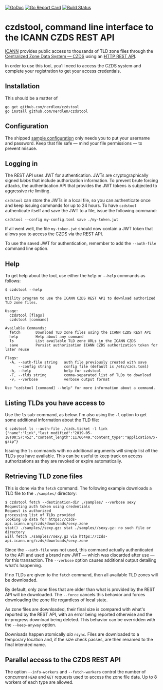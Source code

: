 [![GoDoc](https://godoc.org/github.com/nerdlem/czdstool?status.svg)](https://godoc.org/github.com/nerdlem/czdstool)
[![Go Report Card](https://goreportcard.com/badge/github.com/nerdlem/czdstool)](https://goreportcard.com/report/github.com/nerdlem/czdstool)
[![Build Status](https://travis-ci.org/nerdlem/czdstool.svg?branch=master)](https://travis-ci.org/nerdlem/czdstool)

# czdstool, command line interface to the ICANN CZDS REST API

[ICANN](https://icann.org) provides public access to thousands of TLD zone files through the [Centralized Zone Data System — CZDS](https://czds.icann.org) using an [HTTP REST API](https://github.com/icann/czds-api-client-java/blob/master/docs/ICANN_CZDS_api.pdf).

In order to use this tool, you'll need to access the CZDS system and complete your registration to get your access credentials.

## Installation

This should be a matter of

```
go get github.com/nerdlem/czdstool
go install github.com/nerdlem/czdstool
```

## Configuration

The shipped [sample configuration](https://github.com/nerdlem/czdstool/blob/master/czds.toml-example) only needs you to put your username and password. Keep that file safe — mind your file permissions — to prevent misuse.

## Logging in

The REST API uses JWT for authentication. JWTs are cryptographically signed _blobs_ that include authorization information. To prevent brute forcing attacks, the authentication API that provides the JWT tokens is subjected to aggressive rte limiting.

`czdstool` can store the JWTs in a local file, so you can authenticate once and keep issuing commands for up to 24 hours. To have `czdstool` authenticate itself and save the JWT to a file, issue the following command:

```
czdstool --config my-config.toml save ./my-token.jwt
```

If all went well, the file `my-token.jwt` should now contain a JWT token that allows you to access the CZDS via the REST API.

To use the saved JWT for authentication, remember to add the `--auth-file` command line option.

## Help

To get help about the tool, use either the `help` or `--help` commands as follows:

```
$ czdstool --help

Utility program to use the ICANN CZDS REST API to download authorized
TLD zone files.

Usage:
  czdstool [flags]
  czdstool [command]

Available Commands:
  fetch       Download TLD zone files using the ICANN CZDS REST API
  help        Help about any command
  ls          List available TLD zone URLs in the ICANN CZDS
  save        Persist authorization ICANN CZDS authorization token for later reuse

Flags:
  -A, --auth-file string   auth file previously created with save
      --config string      config file (default is /etc/czds.toml)
  -h, --help               help for czdstool
  -T, --tlds string        comma-separated list of TLDs to download
  -v, --verbose            verbose output format

Use "czdstool [command] --help" for more information about a command.
```

## Listing TLDs you have access to

Use the `ls` sub-command, as below. I'm also using the `-l` option to get some additional information about the TLD file:

```
$ czdstool ls --auth-file ./czds.ticket -l link
{"name":"link","last_modified":"2019-05-18T00:57:45Z","content_length":11766449,"content_type":"application/x-gzip"}
```

Issuing the `ls` commands with no additional arguments will simply list _all_ the TLDs you have available. This can be useful to keep track on access authorizations as they are revoked or expire automatically.

## Retrieving TLD zone files

This is done via the `fetch` command. The following example downloads a TLD file to the `./samples/` directory:

```
$ czdstool fetch --destination-dir ./samples/ --verbose sexy
Requesting auth token using credentials
Request is authorized
processing list of TLDs provided
looking up data for https://czds-api.icann.org/czds/downloads/sexy.zone
stat() ./samples//sexy.gz: stat ./samples//sexy.gz: no such file or directory
will fetch ./samples//sexy.gz via https://czds-api.icann.org/czds/downloads/sexy.zone
```

Since the `--auth-file` was not used, this command actually authenticated to the API and used a brand new JWT — which was discarded after use — for this transaction. The `--verbose` option causes additional output detailing what's happening.

If no TLDs are given to the `fetch` command, then all available TLD zones will be downloaded.

By default, only zone files that are older than what is provided by the REST API will be downloaded. The `--force` cancels this behavior and forces downloading the zone file regardless of local state.

As zone files are downloaded, their final size is compared with what's reported by the REST API, with an error being reported otherwise and the in-progress download being deleted. This behavior can be overridden with the `--keep-anyway` option.

Downloads happen atomically _ala_ `rsync`. Files are downloaded to a temporary location and, if the size check passes, are then renamed to the final intended name.

## Parallel access to the CZDS REST API

The option `--info-workers` and `--fetch-workers` control the number of concurrent `HEAD` and `GET` requests used to access the zone file data. Up to 8 workers of each type are allowed.
